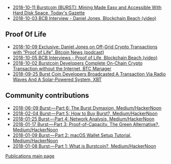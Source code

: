 -   [2018-10-11 Burstcoin (BURST): Mining Made Easy and Accessible With Hard Disk Space, Today's Gazette](https://todaysgazette.com/burstcoin-burst-mining-made-easy-and-accessible-with-hard-disk-space/)
-   [2018-10-03 BCB Interview - Daniel Jones, Blockchain Beach (video)](https://www.youtube.com/watch?v=zez1EISf-Jg)

Proof Of Life
-------------

-   [2018-10-09 Exclusive: Daniel Jones on Off-Grid Crypto Transactions with “Proof of Life”, Bitcoin News (podcast)](https://bitcoinnews.com/exclusive-daniel-jones-on-off-grid-crypto-transactions-with-proof-of-life/)
-   [2018-10-05 BCB Interviews - Proof of Life, Blockchain Beach (video)](https://www.youtube.com/watch?v=2luFpLB3atg)
-   [2018-10-02 Burstcoin Developers Complete On-Chain Crypto Transaction without the Internet, BTC Manager](https://btcmanager.com/burstcoin-developer-ham-radio/)
-   [2018-09-25 Burst Coin Developers Broadcasted A Transaction Via Radio Waves And A Solar-Powered System, XBT](https://xbt.net/blog/burst-coin-developers-broadcasted-a-transaction-via-radio-waves-and-a-solar-powered-system/)

Community contributions
-----------------------

-   [2018-06-09 Burst — Part 6: The Burst Dymaxion, Medium/HackerNoon](https://hackernoon.com/burst-part-6-the-burst-dymaxion-90f8e5c69a75)
-   [2018-02-04 Burst — Part 5: How to Buy Burst?, Medium/HackerNoon](https://medium.com/@aclaytonscott/burst-part-5-how-to-buy-burst-5873b934ab2f)
-   [2018-01-25 Burst — Part 4: Network Analysis, Medium/HackerNoon](https://hackernoon.com/burst-part-4-network-analysis-a8c1305a5750)
-   [2018-01-17 Burst — Part 3: Proof-of-Capacity, The Green Alternative?, Medium/HackerNoon](https://hackernoon.com/burst-part-3-proof-of-capacity-the-green-alternative-8e2651211671)
-   [2018-01-09 Burst — Part 2: macOS Wallet Setup Tutorial, Medium/HackerNoon](https://medium.com/@aclaytonscott/burst-part-2-macos-wallet-setup-tutorial-2822bb029f54)
-   [2018-01-08 Burst — Part 1: What is Burstcoin?, Medium/HackerNoon](https://medium.com/age-of-awareness/burst-part-1-what-is-burstcoin-d172561aba70)

[Publications main page](publications-burst.md)
